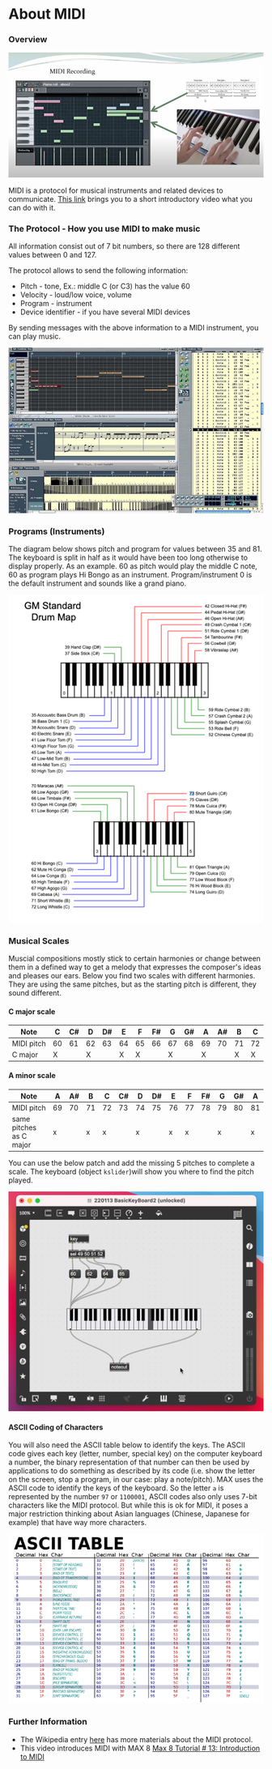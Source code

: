 # About MIDI

### Overview
![MIDI Recording](/media/midi-recording.png)

MIDI is a protocol for musical instruments and related devices to communicate. [This link](https://www.youtube.com/embed/sziykFl44CU) brings you to a short introductory video what you can do with it.

### The Protocol - How you use MIDI to make music
All information consist out of 7 bit numbers, so there are 128 different values between 0 and 127. 

The protocol allows to send the following information:

- Pitch - tone, Ex.: middle C (or C3) has the value 60
- Velocity - loud/low voice, volume
- Program - instrument
- Device identifier - if you have several MIDI devices

By sending messages with the above information to a MIDI instrument, you can play music.

![MIDI Data](/media/Logic2-4252846884.jpeg)

### Programs (Instruments)
The diagram below shows pitch and program for values between 35 and 81. The keyboard is split in half as it would have been too long otherwise to display properly. As an example. 60 as pitch would play the middle C note, 60 as program plays Hi Bongo as an instrument. Program/instrument 0 is the default instrument and sounds like a grand piano.

![Codes for MIDI Instruments](/media/2021-12-13_16-13-08.png)

### Musical Scales
Muscial compositions mostly stick to certain harmonies or change between them in a defined way to get a melody that expresses the composer's ideas and pleases our ears. Below you find two scales with different harmonies. They are using the same pitches, but as the starting pitch is different, they sound different.

#### C major scale
| Note	| C	| C#	| D	| D#	| E	| F	| F#	| G	| G#	| A	| A#	| B	| C |
|---      |---|---|---|---|---|---|---|---|---|---|---|---|---|
| MIDI pitch |	 60 |	61 |	62 |	63 |	64 | 	65 |	66 |	67 |	68 |	69 |	70| 	71 |	72 |
| C major	| X	|	| X	 | |	X |	X	| |	X	| |	X	| |	X	| X |


#### A minor scale
| Note	| A	| A#	| B	| C	| C#	| D	| D#	| E	| F	| F#	| G	| G#	| A |
|---      |---|---|---|---|---|---|---|---|---|---|---|---|---|
| MIDI pitch	| 69	| 70	| 71	| 72	| 73	| 74	| 75	| 76	| 77	| 78	| 79	| 80	| 81 |
| same pitches as C major |	x	| | x | x | |x||x|x||x||x|

You can use the below patch and add the missing 5 pitches to complete a scale. The keyboard (object ```kslider```)will show you where to find the pitch played. 

![Basic pitch player](/media/2022-01-13_13-43-38.png)

#### ASCII Coding of Characters
You will also need the ASCII table below to identify the keys. The ASCII code gives each key (letter, number, special key) on the computer keyboard a number, the binary representation of that number can then be used by applications to do something as described by its code (i.e. show the letter on the screen, stop a program, in our case: play a note/pitch). MAX uses the ASCII code to identify the keys of the keyboard. So the letter ```a``` is represented by the number ```97``` or ```1100001```, ASCII codes also only uses 7-bit characters like the MIDI protocol. But while this is ok for MIDI, it poses a major restriction thinking about Asian languages (Chinese, Japanese for example) that have way more characters.

![ASCII Table](/media/800px-ASCII-Table-wide.svg.png)


### Further Information
- The Wikipedia entry [here](https://en.wikipedia.org/wiki/MIDI) has more materials about the MIDI protocol.
- This video introduces MIDI with MAX 8 [Max 8 Tutorial # 13: Introduction to MIDI](https://youtu.be/6SsFsU6HKTc) 
